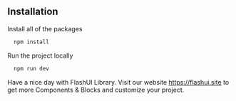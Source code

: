 
## Installation

Install all of the packages

```bash
  npm install
```

Run the project locally

```bash
  npm run dev
```
    
Have a nice day with FlashUI Library. Visit our website https://flashui.site to get more Components & Blocks and customize your project.
